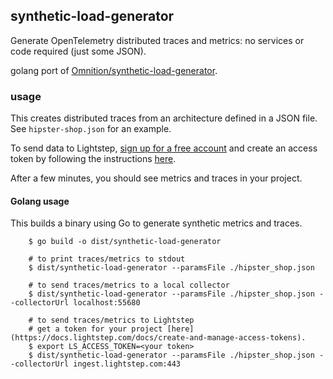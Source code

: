 ## synthetic-load-generator

Generate OpenTelemetry distributed traces and metrics: no services or code required (just some JSON).

golang port of [Omnition/synthetic-load-generator](https://github.com/Omnition/synthetic-load-generator).

### usage

This creates distributed traces from an architecture defined in a JSON file. See `hipster-shop.json` for an example.

To send data to Lightstep, [sign up for a free account](https://app.lightstep.com/signup) and create an access token by following the instructions [here](https://docs.lightstep.com/docs/create-and-manage-access-tokens).

After a few minutes, you should see metrics and traces in your project.

#### Golang usage

This builds a binary using Go to generate synthetic metrics and traces.

```
    $ go build -o dist/synthetic-load-generator

    # to print traces/metrics to stdout
    $ dist/synthetic-load-generator --paramsFile ./hipster_shop.json

    # to send traces/metrics to a local collector
    $ dist/synthetic-load-generator --paramsFile ./hipster_shop.json --collectorUrl localhost:55680

    # to send traces/metrics to Lightstep
    # get a token for your project [here](https://docs.lightstep.com/docs/create-and-manage-access-tokens).
    $ export LS_ACCESS_TOKEN=<your token>
    $ dist/synthetic-load-generator --paramsFile ./hipster_shop.json --collectorUrl ingest.lightstep.com:443
```
